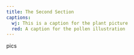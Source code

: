 ```yaml
---
title: The Second Section
captions:
  wj: This is a caption for the plant picture
  red: A caption for the pollen illustration
---
```


pics